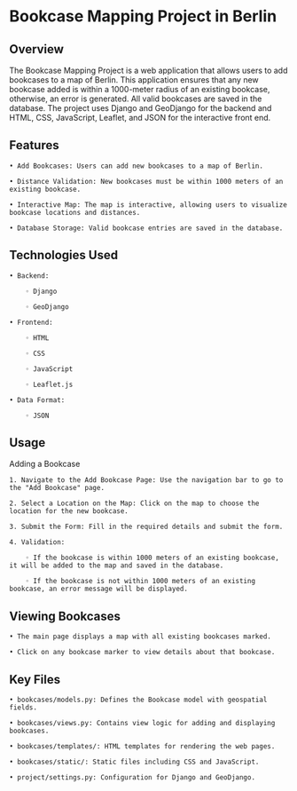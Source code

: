 # Bookcase Mapping Project in Berlin
## Overview
The Bookcase Mapping Project is a web application that allows users to add bookcases to a map of Berlin. This application ensures that any new bookcase added is within a 1000-meter radius of an existing bookcase, otherwise, an error is generated. All valid bookcases are saved in the database. The project uses Django and GeoDjango for the backend and HTML, CSS, JavaScript, Leaflet, and JSON for the interactive front end.
## Features
    • Add Bookcases: Users can add new bookcases to a map of Berlin.
    
    • Distance Validation: New bookcases must be within 1000 meters of an existing bookcase.
    
    • Interactive Map: The map is interactive, allowing users to visualize bookcase locations and distances.
    
    • Database Storage: Valid bookcase entries are saved in the database.
    
## Technologies Used
    • Backend:
    
        ◦ Django
        
        ◦ GeoDjango
        
    • Frontend:
    
        ◦ HTML
        
        ◦ CSS
        
        ◦ JavaScript
        
        ◦ Leaflet.js
        
    • Data Format:
    
        ◦ JSON
        
## Usage
Adding a Bookcase

    1. Navigate to the Add Bookcase Page: Use the navigation bar to go to the "Add Bookcase" page.
    
    2. Select a Location on the Map: Click on the map to choose the location for the new bookcase.
    
    3. Submit the Form: Fill in the required details and submit the form.
    
    4. Validation:
    
        ◦ If the bookcase is within 1000 meters of an existing bookcase, it will be added to the map and saved in the database.
        
        ◦ If the bookcase is not within 1000 meters of an existing bookcase, an error message will be displayed.
        
## Viewing Bookcases
    • The main page displays a map with all existing bookcases marked.
    
    • Click on any bookcase marker to view details about that bookcase.
    
## Key Files

    • bookcases/models.py: Defines the Bookcase model with geospatial fields.
    
    • bookcases/views.py: Contains view logic for adding and displaying bookcases.
    
    • bookcases/templates/: HTML templates for rendering the web pages.
    
    • bookcases/static/: Static files including CSS and JavaScript.
    
    • project/settings.py: Configuration for Django and GeoDjango.
    

